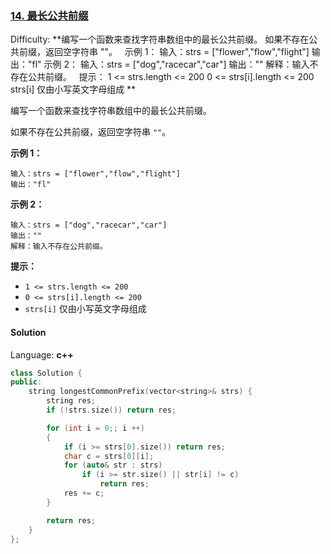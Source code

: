 ### [14\. 最长公共前缀](https://leetcode-cn.com/problems/longest-common-prefix/)

Difficulty: **编写一个函数来查找字符串数组中的最长公共前缀。 如果不存在公共前缀，返回空字符串 ""。   示例 1： 输入：strs = ["flower","flow","flight"] 输出："fl" 示例 2： 输入：strs = ["dog","racecar","car"] 输出："" 解释：输入不存在公共前缀。   提示： 1 <= strs.length <= 200 0 <= strs[i].length <= 200 strs[i] 仅由小写英文字母组成 **


编写一个函数来查找字符串数组中的最长公共前缀。

如果不存在公共前缀，返回空字符串 `""`。

**示例 1：**

```
输入：strs = ["flower","flow","flight"]
输出："fl"
```

**示例 2：**

```
输入：strs = ["dog","racecar","car"]
输出：""
解释：输入不存在公共前缀。
```

**提示：**

*   `1 <= strs.length <= 200`
*   `0 <= strs[i].length <= 200`
*   `strs[i]` 仅由小写英文字母组成


#### Solution

Language: **c++**

```c++
class Solution {
public:
    string longestCommonPrefix(vector<string>& strs) {
        string res;
        if (!strs.size()) return res;

        for (int i = 0;; i ++)
        {
            if (i >= strs[0].size()) return res;
            char c = strs[0][i];
            for (auto& str : strs)
                if (i >= str.size() || str[i] != c)
                    return res;
            res += c;
        }

        return res;
    }
};
```

